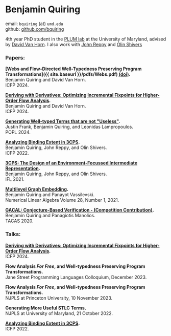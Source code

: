 # Benjamin Quiring
email: `bquiring` (at) `umd.edu` \
github: [github.com/bquiring](github.com/bquiring)

4th year PhD student in the [PLUM lab](https://plum-umd.github.io/) at the University of Maryland, advised by [David Van Horn](https://www.cs.umd.edu/~dvanhorn/).
I also work with [John Reppy](https://people.cs.uchicago.edu/~jhr/) and [Olin Shivers](https://www.ccs.neu.edu/home/shivers/)

### Papers:

<strong>[Webs and Flow-Directed Well-Typedness Preserving Program Transformations]({{ site.baseurl }}/pdfs/Webs.pdf) [(doi)](https://doi.org/10.1145/3729280).</strong>\
Benjamin Quiring and David Van Horn. \
ICFP 2024.

<strong>[Deriving with Derivatives: Optimizing Incremental Fixpoints for Higher-Order Flow Analysis](https://dl.acm.org/doi/10.1145/3674650).</strong>\
Benjamin Quiring and David Van Horn. \
ICFP 2024.

<strong>[Generating Well-typed Terms that are not "Useless"](https://dl.acm.org/doi/10.1145/3632919).</strong> \
Justin Frank, Benjamin Quiring, and Leonidas Lampropoulos. \
POPL 2024.

<strong>[Analyzing Binding Extent in 3CPS](https://dl.acm.org/doi/10.1145/3547645).</strong> \
Benjamin Quiring, John Reppy, and Olin Shivers. \
ICFP 2022.

<strong>[3CPS: The Design of an Environment-Focussed Intermediate Representation](https://dl.acm.org/doi/10.1145/3544885.3544889).</strong> \
Benjamin Quiring, John Reppy, and Olin Shivers. \
IFL 2021.

<strong>[Multilevel Graph Embedding](https://web.pdx.edu/~panayot/IM-971424-4.pdf).</strong> \
Benjamin Quiring and Panayot Vassilevski. \
Numerical Linear Algebra Volume 28, Number 1, 2021.

<strong>[GACAL: Conjecture-Based Verification - (Competition Contribution)](https://www.khoury.northeastern.edu/home/pete/pub/tacas-2020.pdf).</strong> \
Benjamin Quiring and Panagiotis Manolios. \
TACAS 2020.


### Talks:

<strong>[Deriving with Derivatives: Optimizing Incremental Fixpoints for Higher-Order Flow Analysis](https://www.youtube.com/watch?v=F70QZaMoYJQ&t=2h41m30s).</strong> \
ICFP 2024.

<strong>Flow Analysis <em>For Free</em>, and Well-typedness Preserving Program Transformations.</strong> \
Jane Street Programming Languages Colloquium, December 2023.

<strong>Flow Analysis <em>For Free</em>, and Well-typedness Preserving Program Transformations.</strong> \
NJPLS at Princeton University, 10 November 2023.

<strong>Generating More Useful STLC Terms.</strong> \
NJPLS at University of Maryland, 21 October 2022.

<strong>[Analyzing Binding Extent in 3CPS](https://www.youtube.com/watch?v=lO1D88QK-UI).</strong> \
ICFP 2022.

